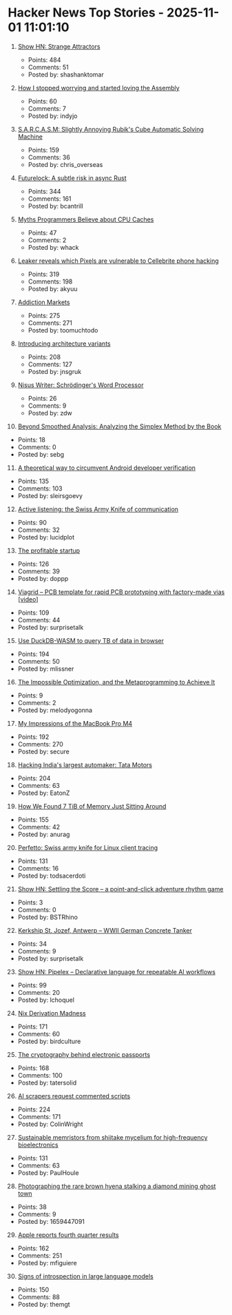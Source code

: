 # Hacker News Top Stories - 2025-11-01 11:01:10

1. [Show HN: Strange Attractors](https://blog.shashanktomar.com/posts/strange-attractors)
   - Points: 484
   - Comments: 51
   - Posted by: shashanktomar

2. [How I stopped worrying and started loving the Assembly](https://medium.com/@jonas.eschenburg/how-i-stopped-worrying-and-started-loving-the-assembly-4fd00e786c60)
   - Points: 60
   - Comments: 7
   - Posted by: indyjo

3. [S.A.R.C.A.S.M: Slightly Annoying Rubik's Cube Automatic Solving Machine](https://github.com/vindar/SARCASM)
   - Points: 159
   - Comments: 36
   - Posted by: chris_overseas

4. [Futurelock: A subtle risk in async Rust](https://rfd.shared.oxide.computer/rfd/0609)
   - Points: 344
   - Comments: 161
   - Posted by: bcantrill

5. [Myths Programmers Believe about CPU Caches](https://software.rajivprab.com/2018/04/29/myths-programmers-believe-about-cpu-caches/)
   - Points: 47
   - Comments: 2
   - Posted by: whack

6. [Leaker reveals which Pixels are vulnerable to Cellebrite phone hacking](https://arstechnica.com/gadgets/2025/10/leaker-reveals-which-pixels-are-vulnerable-to-cellebrite-phone-hacking/)
   - Points: 319
   - Comments: 198
   - Posted by: akyuu

7. [Addiction Markets](https://www.thebignewsletter.com/p/addiction-markets-abolish-corporate)
   - Points: 275
   - Comments: 271
   - Posted by: toomuchtodo

8. [Introducing architecture variants](https://discourse.ubuntu.com/t/introducing-architecture-variants-amd64v3-now-available-in-ubuntu-25-10/71312)
   - Points: 208
   - Comments: 127
   - Posted by: jnsgruk

9. [Nisus Writer: Schrödinger's Word Processor](https://tidbits.com/2025/10/25/nisus-writer-schrodingers-word-processor/)
   - Points: 26
   - Comments: 9
   - Posted by: zdw

10. [Beyond Smoothed Analysis: Analyzing the Simplex Method by the Book](https://arxiv.org/abs/2510.21613)
   - Points: 18
   - Comments: 0
   - Posted by: sebg

11. [A theoretical way to circumvent Android developer verification](https://enaix.github.io/2025/10/30/developer-verification.html)
   - Points: 135
   - Comments: 103
   - Posted by: sleirsgoevy

12. [Active listening: the Swiss Army Knife of communication](https://togetherlondon.com/insights/active-listening-swiss-army-knife)
   - Points: 90
   - Comments: 32
   - Posted by: lucidplot

13. [The profitable startup](https://linear.app/now/the-profitable-startup)
   - Points: 126
   - Comments: 39
   - Posted by: doppp

14. [Viagrid – PCB template for rapid PCB prototyping with factory-made vias [video]](https://www.youtube.com/watch?v=A_IUIyyqw0M)
   - Points: 109
   - Comments: 44
   - Posted by: surprisetalk

15. [Use DuckDB-WASM to query TB of data in browser](https://lil.law.harvard.edu/blog/2025/10/24/rethinking-data-discovery-for-libraries-and-digital-humanities/)
   - Points: 194
   - Comments: 50
   - Posted by: mlissner

16. [The Impossible Optimization, and the Metaprogramming to Achieve It](https://verdagon.dev/blog/impossible-optimization)
   - Points: 9
   - Comments: 2
   - Posted by: melodyogonna

17. [My Impressions of the MacBook Pro M4](https://michael.stapelberg.ch/posts/2025-10-31-macbook-pro-m4-impressions/)
   - Points: 192
   - Comments: 270
   - Posted by: secure

18. [Hacking India's largest automaker: Tata Motors](https://eaton-works.com/2025/10/28/tata-motors-hack/)
   - Points: 204
   - Comments: 63
   - Posted by: EatonZ

19. [How We Found 7 TiB of Memory Just Sitting Around](https://render.com/blog/how-we-found-7-tib-of-memory-just-sitting-around)
   - Points: 155
   - Comments: 42
   - Posted by: anurag

20. [Perfetto: Swiss army knife for Linux client tracing](https://lalitm.com/perfetto-swiss-army-knife/)
   - Points: 131
   - Comments: 16
   - Posted by: todsacerdoti

21. [Show HN: Settling the Score – a point-and-click adventure rhythm game](https://easel.games/@raysplaceinspace/settling-the-score/)
   - Points: 3
   - Comments: 0
   - Posted by: BSTRhino

22. [Kerkship St. Jozef, Antwerp – WWII German Concrete Tanker](https://thecretefleet.com/blog/f/kerkship-st-jozef-antwerp-%E2%80%93-wwii-german-concrete-tanker)
   - Points: 34
   - Comments: 9
   - Posted by: surprisetalk

23. [Show HN: Pipelex – Declarative language for repeatable AI workflows](https://github.com/Pipelex/pipelex)
   - Points: 99
   - Comments: 20
   - Posted by: lchoquel

24. [Nix Derivation Madness](https://fzakaria.com/2025/10/29/nix-derivation-madness)
   - Points: 171
   - Comments: 60
   - Posted by: birdculture

25. [The cryptography behind electronic passports](https://blog.trailofbits.com/2025/10/31/the-cryptography-behind-electronic-passports/)
   - Points: 168
   - Comments: 100
   - Posted by: tatersolid

26. [AI scrapers request commented scripts](https://cryptography.dog/blog/AI-scrapers-request-commented-scripts/)
   - Points: 224
   - Comments: 171
   - Posted by: ColinWright

27. [Sustainable memristors from shiitake mycelium for high-frequency bioelectronics](https://journals.plos.org/plosone/article?id=10.1371/journal.pone.0328965)
   - Points: 131
   - Comments: 63
   - Posted by: PaulHoule

28. [Photographing the rare brown hyena stalking a diamond mining ghost town](https://www.bbc.com/future/article/20251014-the-rare-hyena-stalking-a-diamond-mining-ghost-town)
   - Points: 38
   - Comments: 9
   - Posted by: 1659447091

29. [Apple reports fourth quarter results](https://www.apple.com/newsroom/2025/10/apple-reports-fourth-quarter-results/)
   - Points: 162
   - Comments: 251
   - Posted by: mfiguiere

30. [Signs of introspection in large language models](https://www.anthropic.com/research/introspection)
   - Points: 150
   - Comments: 88
   - Posted by: themgt

